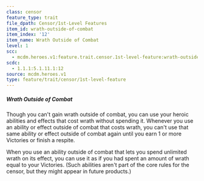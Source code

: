 ```yaml
---
class: censor
feature_type: trait
file_dpath: Censor/1st-Level Features
item_id: wrath-outside-of-combat
item_index: '12'
item_name: Wrath Outside of Combat
level: 1
scc:
  - mcdm.heroes.v1:feature.trait.censor.1st-level-feature:wrath-outside-of-combat
scdc:
  - 1.1.1:5.1.11.1:12
source: mcdm.heroes.v1
type: feature/trait/censor/1st-level-feature
---
```


##### Wrath Outside of Combat

Though you can't gain wrath outside of combat, you can use your heroic abilities and effects that cost wrath without spending it. Whenever you use an ability or effect outside of combat that costs wrath, you can't use that same ability or effect outside of combat again until you earn 1 or more Victories or finish a respite.

When you use an ability outside of combat that lets you spend unlimited wrath on its effect, you can use it as if you had spent an amount of wrath equal to your Victories. (Such abilities aren't part of the core rules for the censor, but they might appear in future products.)
